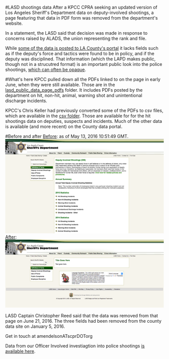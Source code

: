 #LASD shootings data
After a KPCC CPRA seeking an updated version of Los Angeles Sheriff's Department data on deputy-involved shootings, a page featuring that data in PDF form was removed from the department's website.

In a statement, the LASD said that decision was made in response to concerns raised by ALADS, the union representing the rank and file.

While [some of the data is posted to LA County's portal](https://data.lacounty.gov/Criminal/Deputy-Details-Hit-Shooting-Incidents-and-Non-Hit-/7jc3-gsk7) it lacks fields such as if the deputy's force and tactics were found to be in policy, and if the deputy was disciplined. That information (which the LAPD makes public, though not in a strucutred format) is an important public look into the police shootings, [which can often be opaque](http://projects.scpr.org/officer-involved/stories/the-black-box/).

#What's here
KPCC pulled down all the PDFs linked to on the page in early June, when they were still available. Those are in the [lasd_public_data_page_pdfs](./lasd_public_data_page_pdfs) folder. It includes PDFs posted by the department on hit, non-hit, animal, warning shot and unintentional discharge incidents.

KPCC's Chris Keller had previously converted some of the PDFs to csv files, which are available in the [csv folder](./csv/). Those are available for for the hit shootings data on deputies, suspects and incidents. Much of the other data is available (and more recent) on the County data portal.

#Before and after
[Before](https://webcache.googleusercontent.com/search?q=cache:http://www.la-sheriff.org/s2/page_render.aspx?pagename=info_detail_03): as of May 13, 2016 10:51:49 GMT.
![](lasd_before.png)
[After](http://www.la-sheriff.org/s2/page_render.aspx?pagename=info_detail_03):
![](lasd_after.png) 

LASD Captain Christopher Reed said that the data was removed from that page on June 21, 2016. The three fields had been removed from the county data site on January 5, 2016.

Get in touch at amendelsonATscprDOTorg

Data from our Officer Involved investiagtion into police shootings [is available here](https://github.com/SCPR/kpcc-data-team/tree/master/data/kpcc-officer-involved).
